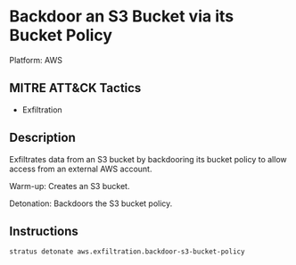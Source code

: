 # Backdoor an S3 Bucket via its Bucket Policy

Platform: AWS

## MITRE ATT&CK Tactics


- Exfiltration

## Description


Exfiltrates data from an S3 bucket by backdooring its bucket policy to allow access from an external AWS account.

Warm-up: Creates an S3 bucket.

Detonation: Backdoors the S3 bucket policy.


## Instructions

```bash title="Detonate with Stratus Red Team"
stratus detonate aws.exfiltration.backdoor-s3-bucket-policy
```